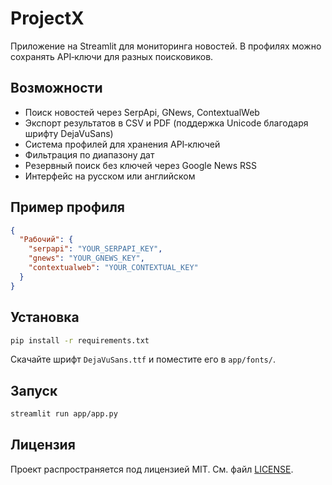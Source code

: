 # ProjectX

Приложение на Streamlit для мониторинга новостей.
В профилях можно сохранять API‑ключи для разных поисковиков.

## Возможности
* Поиск новостей через SerpApi, GNews, ContextualWeb
* Экспорт результатов в CSV и PDF (поддержка Unicode благодаря шрифту DejaVuSans)
* Система профилей для хранения API‑ключей
* Фильтрация по диапазону дат
* Резервный поиск без ключей через Google News RSS
* Интерфейс на русском или английском

## Пример профиля

```json
{
  "Рабочий": {
    "serpapi": "YOUR_SERPAPI_KEY",
    "gnews": "YOUR_GNEWS_KEY",
    "contextualweb": "YOUR_CONTEXTUAL_KEY"
  }
}
```

## Установка

```bash
pip install -r requirements.txt
```

Скачайте шрифт `DejaVuSans.ttf` и поместите его в `app/fonts/`.

## Запуск

```bash
streamlit run app/app.py
```

## Лицензия

Проект распространяется под лицензией MIT. См. файл [LICENSE](LICENSE).
